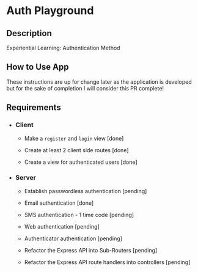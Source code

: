 # Auth Playground

## Description

Experiential Learning: Authentication Method

## How to Use App

These instructions are up for change later as the application is developed but for the sake of completion I will consider this PR complete!

## Requirements

- ### Client

  - Make a `register` and `login` view [done]

  - Create at least 2 client side routes [done]

  - Create a view for authenticated users [done]

- ### Server

  - Establish passwordless authentication [pending]

  - Email authentication [done]

  - SMS authentication - 1 time code [pending]

  - Web authentication [pending]

  - Authenticator authentication [pending]

  - Refactor the Express API into Sub-Routers [pending]

  - Refactor the Express API route handlers into controllers [pending]
